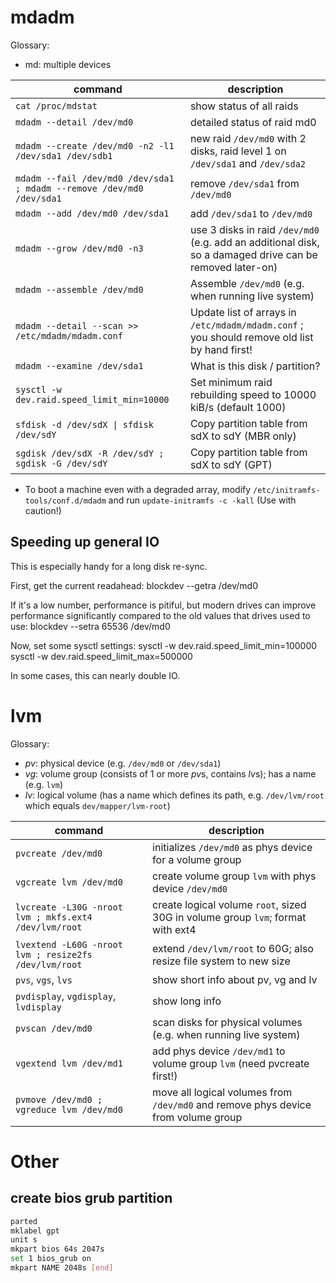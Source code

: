 mdadm
=====

Glossary:
* md: multiple devices

| command | description |
|---------|-------------|
| `cat /proc/mdstat` | show status of all raids |
| `mdadm --detail /dev/md0` | detailed status of raid md0 |
| `mdadm --create /dev/md0 -n2 -l1 /dev/sda1 /dev/sdb1` | new raid `/dev/md0` with 2 disks, raid level 1 on `/dev/sda1` and `/dev/sda2`
| `mdadm --fail /dev/md0 /dev/sda1 ; mdadm --remove /dev/md0 /dev/sda1` | remove `/dev/sda1` from `/dev/md0`
| `mdadm --add /dev/md0 /dev/sda1` | add `/dev/sda1` to `/dev/md0`
| `mdadm --grow /dev/md0 -n3` | use 3 disks in raid `/dev/md0` (e.g. add an additional disk, so a damaged drive can be removed later-on)
| `mdadm --assemble /dev/md0` | Assemble `/dev/md0` (e.g. when running live system)
| `mdadm --detail --scan >> /etc/mdadm/mdadm.conf` | Update list of arrays in `/etc/mdadm/mdadm.conf` ; you should remove old list by hand first!
| `mdadm --examine /dev/sda1` | What is this disk / partition?
| `sysctl -w dev.raid.speed_limit_min=10000` | Set minimum raid rebuilding speed to 10000 kiB/s (default 1000)
| <code>sfdisk -d /dev/sdX &#124; sfdisk /dev/sdY</code> | Copy partition table from sdX to sdY (MBR only)
| `sgdisk /dev/sdX -R /dev/sdY ; sgdisk -G /dev/sdY` | Copy partition table from sdX to sdY (GPT)

* To boot a machine even with a degraded array, modify `/etc/initramfs-tools/conf.d/mdadm` and run `update-initramfs -c -kall` (Use with caution!)

## Speeding up general IO
This is especially handy for a long disk re-sync.

First, get the current readahead:
blockdev --getra /dev/md0

If it's a low number, performance is pitiful, but modern
drives can improve performance significantly compared
to the old values that drives used to use:
blockdev --setra 65536 /dev/md0

Now, set some sysctl settings:
sysctl -w dev.raid.speed_limit_min=100000
sysctl -w dev.raid.speed_limit_max=500000

In some cases, this can nearly double IO.

lvm
===

Glossary:
* *pv*: physical device (e.g. `/dev/md0` or `/dev/sda1`)
* *vg*: volume group (consists of 1 or more *pv*s, contains *lv*s); has a name (e.g. `lvm`)
* *lv*: logical volume (has a name which defines its path, e.g. `/dev/lvm/root` which equals `dev/mapper/lvm-root`)

| command | description |
|---------|-------------|
| `pvcreate /dev/md0` | initializes `/dev/md0` as phys device for a volume group
| `vgcreate lvm /dev/md0` | create volume group `lvm` with phys device `/dev/md0`
| `lvcreate -L30G -nroot lvm ; mkfs.ext4 /dev/lvm/root` | create logical volume `root`, sized 30G in volume group `lvm`; format with ext4
| `lvextend -L60G -nroot lvm ; resize2fs /dev/lvm/root` | extend `/dev/lvm/root` to 60G; also resize file system to new size
| `pvs`, `vgs`, `lvs` | show short info about pv, vg and lv
| `pvdisplay`, `vgdisplay`, `lvdisplay` | show long info
| `pvscan /dev/md0` | scan disks for physical volumes (e.g. when running live system)
| `vgextend lvm /dev/md1` | add phys device `/dev/md1` to volume group `lvm` (need pvcreate first!)
| `pvmove /dev/md0 ; vgreduce lvm /dev/md0` | move all logical volumes from `/dev/md0` and remove phys device from volume group

Other
=====
create bios grub partition
--------------------------
```sh
parted
mklabel gpt
unit s
mkpart bios 64s 2047s
set 1 bios_grub on
mkpart NAME 2048s [end]
```